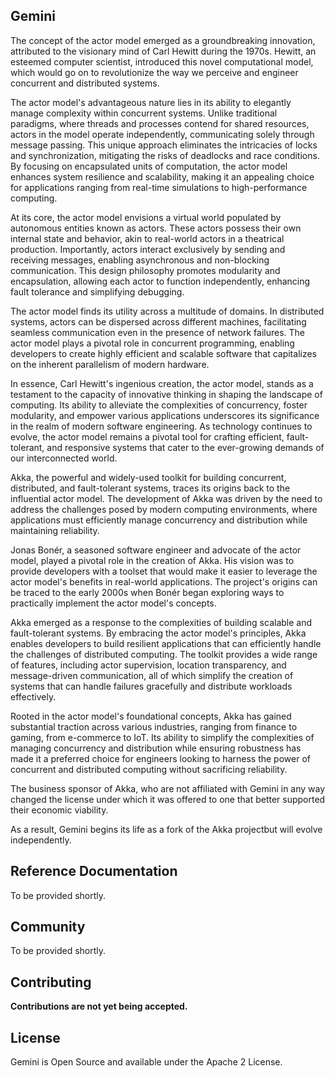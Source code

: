 ## Gemini ##

The concept of the actor model emerged as a groundbreaking innovation, attributed to the visionary mind of Carl Hewitt during the 1970s. Hewitt, an esteemed computer scientist, introduced this novel computational model, which would go on to revolutionize the way we perceive and engineer concurrent and distributed systems.

The actor model's advantageous nature lies in its ability to elegantly manage complexity within concurrent systems. Unlike traditional paradigms, where threads and processes contend for shared resources, actors in the model operate independently, communicating solely through message passing. This unique approach eliminates the intricacies of locks and synchronization, mitigating the risks of deadlocks and race conditions. By focusing on encapsulated units of computation, the actor model enhances system resilience and scalability, making it an appealing choice for applications ranging from real-time simulations to high-performance computing.

At its core, the actor model envisions a virtual world populated by autonomous entities known as actors. These actors possess their own internal state and behavior, akin to real-world actors in a theatrical production. Importantly, actors interact exclusively by sending and receiving messages, enabling asynchronous and non-blocking communication. This design philosophy promotes modularity and encapsulation, allowing each actor to function independently, enhancing fault tolerance and simplifying debugging.

The actor model finds its utility across a multitude of domains. In distributed systems, actors can be dispersed across different machines, facilitating seamless communication even in the presence of network failures. The actor model plays a pivotal role in concurrent programming, enabling developers to create highly efficient and scalable software that capitalizes on the inherent parallelism of modern hardware.

In essence, Carl Hewitt's ingenious creation, the actor model, stands as a testament to the capacity of innovative thinking in shaping the landscape of computing. Its ability to alleviate the complexities of concurrency, foster modularity, and empower various applications underscores its significance in the realm of modern software engineering. As technology continues to evolve, the actor model remains a pivotal tool for crafting efficient, fault-tolerant, and responsive systems that cater to the ever-growing demands of our interconnected world.

Akka, the powerful and widely-used toolkit for building concurrent, distributed, and fault-tolerant systems, traces its origins back to the influential actor model. The development of Akka was driven by the need to address the challenges posed by modern computing environments, where applications must efficiently manage concurrency and distribution while maintaining reliability.

Jonas Bonér, a seasoned software engineer and advocate of the actor model, played a pivotal role in the creation of Akka. His vision was to provide developers with a toolset that would make it easier to leverage the actor model's benefits in real-world applications. The project's origins can be traced to the early 2000s when Bonér began exploring ways to practically implement the actor model's concepts.

Akka emerged as a response to the complexities of building scalable and fault-tolerant systems. By embracing the actor model's principles, Akka enables developers to build resilient applications that can efficiently handle the challenges of distributed computing. The toolkit provides a wide range of features, including actor supervision, location transparency, and message-driven communication, all of which simplify the creation of systems that can handle failures gracefully and distribute workloads effectively.

Rooted in the actor model's foundational concepts, Akka has gained substantial traction across various industries, ranging from finance to gaming, from e-commerce to IoT. Its ability to simplify the complexities of managing concurrency and distribution while ensuring robustness has made it a preferred choice for engineers looking to harness the power of concurrent and distributed computing without sacrificing reliability.

The business sponsor of Akka, who are not affiliated with Gemini in any way changed the license under which it was offered to one that better supported their economic viability.

As a result, Gemini begins its life as a fork of the Akka projectbut will evolve independently.  

Reference Documentation
-----------------------

To be provided shortly.

Community
---------

To be provided shortly.

Contributing
------------
**Contributions are not yet being accepted.**



License
-------

Gemini is Open Source and available under the Apache 2 License.

